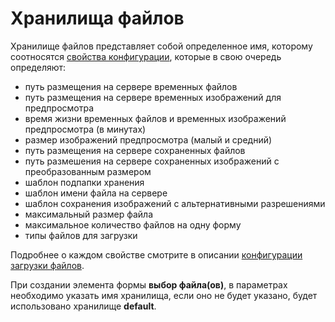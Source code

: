 # Хранилища файлов #

Хранилище файлов представляет собой определенное имя, которому соотносятся [свойства конфигурации](FileUploadConfig.md), которые в свою очередь определяют:
  * путь размещения на сервере временных файлов
  * путь размещения на сервере временных изображений для предпросмотра
  * время жизни временных файлов и временных изображений предпросмотра (в минутах)
  * размер изображений предпросмотра (малый и средний)
  * путь размещения на сервере сохраненных файлов
  * путь размешения на сервере сохраненных изображений с преобразованным размером
  * шаблон подпапки хранения
  * шаблон имени файла на сервере
  * шаблон сохранения изображений с альтернативными разрешениями
  * максимальный размер файла
  * максимальное количество файлов на одну форму
  * типы файлов для загрузки

Подробнее о каждом свойстве смотрите в описании [конфигурации загрузки файлов](FileUploadConfig.md).

При создании элемента формы **выбор файла(ов)**, в параметрах необходимо указать имя хранилища, если оно не будет указано, будет использовано хранилище **default**.